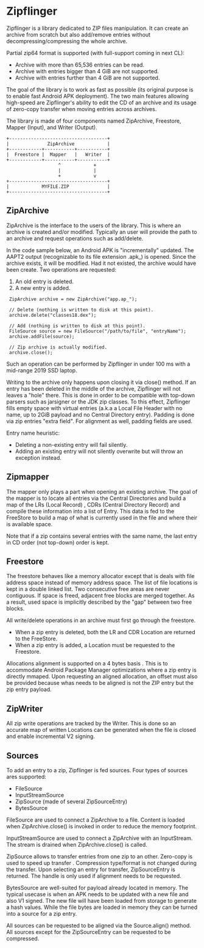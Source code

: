 # Zipflinger

Zipflinger is a library dedicated to ZIP files manipulation. It can create an archive from scratch
but also add/remove entries without decompressing/compressing the whole archive.

Partial zip64 format is supported (with full-support coming in next CL):
   - Archive with more than 65,536 entries can be read.
   - Archive with entries bigger than 4 GiB are not supported.
   - Archive with entries further than 4 GiB are not supported.

The goal of the library is to work as fast as possible (its original purpose is to enable fast
Android APK deployment). The two main features allowing high-speed are Zipflinger's ability to
edit the CD of an archive and its usage of zero-copy transfer when moving entries across archives.

The library is made of four components named ZipArchive, Freestore, Mapper (Input), and Writer
(Output).

```
+------------------------------------+
|              ZipArchive            |
+------------+-----------+-----------+
|  Freestore |  Mapper   |   Writer  |
+------------+-----------+-----------+
                   ^            +
                   |            |
                   +            v
+------------------------------------+
|            MYFILE.ZIP              |
+------------------------------------+
```

## ZipArchive
ZipArchive is the interface to the users of the library. This is where an archive is created and/or
modified. Typically an user will provide the path to an archive and request operations such as
add/delete.

In the code sample below, an Android APK is "incrementally" updated. The AAPT2 output (recognizable 
to its file extension .apk_) is opened. Since the archive exists, it will be modified. Had it not
existed, the archive would have been create. Two operations are requested:

1. An old entry is deleted.
2. A new entry is added.

```
 ZipArchive archive = new ZipArchive("app.ap_");

 // Delete (nothing is written to disk at this point).
 archive.delete("classes18.dex");

 // Add (nothing is written to disk at this point).
 FileSource source = new FileSource("/path/to/file", "entryName");
 archive.addFile(source);

 // Zip archive is actually modified.
 archive.close();
```

Such an operation can be performed by Zipflinger in under 100 ms with a mid-range 2019 SSD laptop.

Writing to the archive only happens upon closing it via close() method. If an entry has been deleted
in the middle of the archive, Zipflinger will not leaves a "hole" there. This is done in order to be
compatible with top-down parsers such as jarsigner or the JDK zip classes. To this effect, 
Zipflinger fills empty space with virtual entries (a.k.a a Local File Header with no name, up to 
2GiB payload and no Central Directory entry). Padding is done via zip entries "extra field". For
alignment as well, padding fields are used.

Entry name heuristic:
- Deleting a non-existing entry will fail silently.
- Adding an existing entry will not silently overwrite but will throw an exception instead.

## Zipmapper
The mapper only plays a part when opening an existing archive. The goal of the mapper is to locate
all entries via the Central Directories and build a map of the LRs (Local Record) , CDRs
(Central Directory Record) and compile these information into a list of Entry. This data is fed to
the FreeStore to build a map of what is currently used in the file and where their is available
space.

Note that if a zip contains several entries with the same name, the last entry in CD order
(not top-down) order is kept.

## Freestore
The freestore behaves like a memory allocator except that is deals with file address space instead
of memory address space. The list of file locations is kept in a double linked list. Two consecutive
free areas are never contiguous. If space is freed, adjacent free blocks are merged together. As a
result, used space is implicitly described by the "gap" between two free blocks.

All write/delete operations in an archive must first go through the freestore.
- When a zip entry is deleted, both the LR and CDR Location are returned to the FreeStore. 
- When a zip entry is added, a Location must be requested to the Freestore.

Allocations alignment is supported on a 4 bytes basis . This is to accommodate Android Package 
Manager optimizations where a zip entry is directly mmaped. Upon requesting an aligned allocation,
an offset must also be provided because whas needs to be aligned is not the ZIP entry but the
zip entry payload.

## ZipWriter
All zip write operations are tracked by the Writer. This is done so an accurate map of written
Locations can be generated when the file is closed and enable incremental V2 signing.

## Sources
To add an entry to a zip, Zipflinger is fed sources. Four types of sources ares supported:

- FileSource
- InputStreamSource
- ZipSource (made of several ZipSourceEntry)
- BytesSource

FileSource are used to connect a ZipArchive to a file. Content is loaded when ZipArchive.close() is
invoked in order to reduce the memory footprint.

InputStreamSource are used to connect a ZipArchive with an InputStream. The stream is drained when
ZipArchive.close() is called.

ZipSource allows to transfer entries from one zip to an other. Zero-copy is used to speed up transfer
. Compression type/format is not changed during the transfer. Upon selecting an entry for transfer,
ZipSourceEntry is returned. The handle is only used if alignment needs to be requested.

BytesSource are well-suited for payload already located in memory. The typical usecase is when an
APK needs to be updated with a new file and also V1 signed. The new file will have been loaded from
storage to generate a hash values. While the file bytes are loaded in memory they can be turned into
a source for a zip entry.

All sources can be requested to be aligned via the Source.align() method. All sources except for the
ZipSourceEntry can be requested to be compressed.
